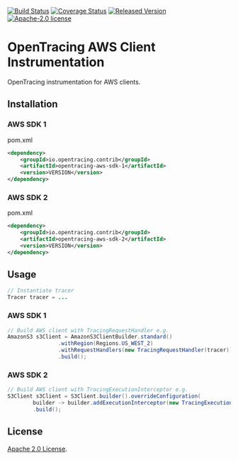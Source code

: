 [![Build Status][ci-img]][ci] [![Coverage Status][cov-img]][cov] [![Released Version][maven-img]][maven] [![Apache-2.0 license](https://img.shields.io/badge/license-Apache%202.0-blue.svg)](https://opensource.org/licenses/Apache-2.0)

# OpenTracing AWS Client Instrumentation
OpenTracing instrumentation for AWS clients.

## Installation

### AWS SDK 1
pom.xml
```xml
<dependency>
    <groupId>io.opentracing.contrib</groupId>
    <artifactId>opentracing-aws-sdk-1</artifactId>
    <version>VERSION</version>
</dependency>
```

### AWS SDK 2
pom.xml
```xml
<dependency>
    <groupId>io.opentracing.contrib</groupId>
    <artifactId>opentracing-aws-sdk-2</artifactId>
    <version>VERSION</version>
</dependency>
```

## Usage

```java
// Instantiate tracer
Tracer tracer = ...
```

### AWS SDK 1

```java
// Build AWS client with TracingRequestHandler e.g.
AmazonS3 s3Client = AmazonS3ClientBuilder.standard()
                .withRegion(Regions.US_WEST_2)
                .withRequestHandlers(new TracingRequestHandler(tracer))
                .build();

```

### AWS SDK 2
```java
// Build AWS client with TracingExecutionInterceptor e.g.
S3Client s3Client = S3Client.builder().overrideConfiguration(
        builder -> builder.addExecutionInterceptor(new TracingExecutionInterceptor(tracer)))
        .build();
```

## License

[Apache 2.0 License](./LICENSE).

[ci-img]: https://travis-ci.org/opentracing-contrib/java-aws-sdk.svg?branch=master
[ci]: https://travis-ci.org/opentracing-contrib/java-aws-sdk
[cov-img]: https://coveralls.io/repos/github/opentracing-contrib/java-aws-sdk/badge.svg?branch=master
[cov]: https://coveralls.io/github/opentracing-contrib/java-aws-sdk?branch=master
[maven-img]: https://img.shields.io/maven-central/v/io.opentracing.contrib/opentracing-aws-sdk.svg
[maven]: http://search.maven.org/#search%7Cga%7C1%7Copentracing-aws-sdk

